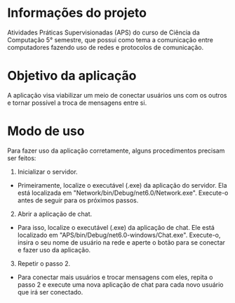 # Informações do projeto
Atividades Práticas Supervisionadas (APS) do curso de Ciência da Computação 5° semestre, que possui como tema a comunicação entre computadores fazendo uso de redes e protocolos de comunicação.
# Objetivo da aplicação
A aplicação visa viabilizar um meio de conectar usuários uns com os outros e tornar possível a troca de mensagens entre si.
# Modo de uso
Para fazer uso da aplicação corretamente, alguns procedimentos precisam ser feitos:
1. Inicializar o servidor.
- Primeiramente, localize o executável (.exe) da aplicação do servidor. Ela está localizada em "Network/bin/Debug/net6.0/Network.exe". Execute-o antes de seguir para os próximos passos.
2. Abrir a aplicação de chat.
- Para isso, localize o executável (.exe) da aplicação de chat. Ele está localizado em "APS/bin/Debug/net6.0-windows/Chat.exe". Execute-o, insira o seu nome de usuário na rede e aperte o botão para se conectar e fazer uso da aplicação.
3. Repetir o passo 2.
- Para conectar mais usuários e trocar mensagens com eles, repita o passo 2 e execute uma nova aplicação de chat para cada novo usuário que irá ser conectado.
